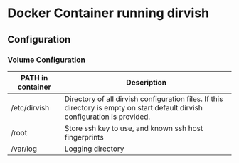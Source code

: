 # Docker Container running dirvish
 
## Configuration
 
### Volume Configuration
 | PATH in container | Description |
 | ---------------------- | ----------- |
 | /etc/dirvish | Directory of all dirvish configuration files. If this directory is empty on start default dirvish configuration is provided. |
 | /root | Store ssh key to use, and known ssh host fingerprints |
 | /var/log | Logging directory |
